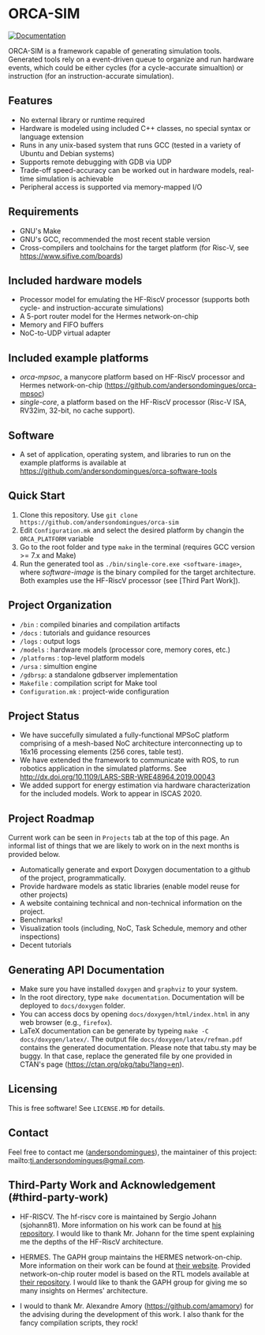 # ORCA-SIM

[![Documentation](https://codedocs.xyz/andersondomingues/orca-sim.svg)](https://codedocs.xyz/andersondomingues/orca-sim/)

ORCA-SIM is a framework capable of generating simulation tools. Generated tools rely on a event-driven queue to organize and run hardware events, which could be either cycles (for a cycle-accurate simualtion) or instruction (for an instruction-accurate simulation). 

## Features 
- No external library or runtime required
- Hardware is modeled using included C++ classes, no special syntax or language extension
- Runs in any unix-based system that runs GCC (tested in a variety of Ubuntu and Debian systems)
- Supports remote debugging with GDB via UDP
- Trade-off speed-accuracy can be worked out in hardware models, real-time simulation is achievable
- Peripheral access is supported via memory-mapped I/O

## Requirements
- GNU's Make 
- GNU's GCC, recommended the most recent stable version
- Cross-compilers and toolchains for the target platform (for Risc-V, see https://www.sifive.com/boards)

## Included hardware models 
- Processor model for emulating the HF-RiscV processor (supports both cycle- and instruction-accurate simulations)
- A 5-port router model for the Hermes network-on-chip
- Memory and FIFO buffers
- NoC-to-UDP virtual adapter

## Included example platforms
- *orca-mpsoc*, a manycore platform based on HF-RiscV processor and Hermes network-on-chip (https://github.com/andersondomingues/orca-mpsoc)
- *single-core*, a platform based on the HF-RiscV processor (Risc-V ISA, RV32im, 32-bit, no cache support).

## Software
- A set of application, operating system, and libraries to run on the example platforms is available at https://github.com/andersondomingues/orca-software-tools

## Quick Start
1) Clone this repository. Use ``git clone https://github.com/andersondomingues/orca-sim``
2) Edit ``Configuration.mk`` and select the desired platform by changin the ``ORCA_PLATFORM`` variable
2) Go to the root folder and type ``make`` in the terminal (requires GCC version >= 7.x and Make)
3) Run the generated tool as ``./bin/single-core.exe <software-image>``, where *software-image* is the binary compiled for the target architecture. Both examples use the HF-RiscV processor (see [Third Part Work]).

## Project Organization
- ``/bin`` : compiled binaries and compilation artifacts
- ``/docs`` : tutorials and guidance resources
- ``/logs`` : output logs
- ``/models`` : hardware models (processor core, memory cores, etc.)
- ``/platforms`` : top-level platform models 
- ``/ursa`` : simultion engine
- ``/gdbrsp``: a standalone gdbserver implementation
- ``Makefile`` : compilation script for Make tool
- ``Configuration.mk`` : project-wide configuration

## Project Status

- We have succefully simulated a fully-functional MPSoC platform comprising of a mesh-based NoC architecture interconnecting up to 16x16 processing elements (256 cores, table test).
- We have extended the framework to communicate with ROS, to run robotics application in the simulated platforms. See http://dx.doi.org/10.1109/LARS-SBR-WRE48964.2019.00043
- We added support for energy estimation via hardware characterization for the included models. Work to appear in ISCAS 2020.  

## Project Roadmap

Current work can be seen in ``Projects`` tab at the top of this page. An informal list of things that we are likely to work on in the next months is provided below.

- Automatically generate and export Doxygen documentation to a github of the project, programmatically.
- Provide hardware models as static libraries (enable model reuse for other projects)
- A website containing technical and non-technical information on the project.
- Benchmarks! 
- Visualization tools (including, NoC, Task Schedule, memory and other inspections)
- Decent tutorials 

## Generating API Documentation

- Make sure you have installed ``doxygen`` and ``graphviz`` to your system.
- In the root directory, type ``make documentation``. Documentation will be deployed to ``docs/doxygen`` folder.
- You can access docs by opening ``docs/doxygen/html/index.html`` in any web browser (e.g., ``firefox``).
- LaTeX documentation can be generate by  typeing ``make -C docs/doxygen/latex/``. The output file ``docs/doxygen/latex/refman.pdf`` contains the generated documentation. Please note that tabu.sty may be buggy. In that case, replace the generated file by one provided in CTAN's page (https://ctan.org/pkg/tabu?lang=en).

## Licensing

This is free software! See ``LICENSE.MD`` for details. 

## Contact

Feel free to contact me ([andersondomingues](https://github.com/andersondomingues)), the maintainer of this project: mailto:ti.andersondomingues@gmail.com.

## Third-Party Work and Acknowledgement (#third-party-work)
- HF-RISCV. The hf-riscv core is maintained by Sergio Johann (sjohann81). More information on his work can be found at [his repository](https://github.com/sjohann81). I would like to thank Mr. Johann for the time spent explaining me the depths of the HF-RiscV architecture.

- HERMES. The GAPH group maintains the HERMES network-on-chip. More information on their work can be found at [their website](http://www.inf.pucrs.br/hemps/getting_started.html). Provided network-on-chip router model is based on the RTL models available at [their repository](https://github.com/GaphGroup/hemps). I would like to thank the GAPH group for giving me so many insights on Hermes' architecture. 

- I would to thank Mr. Alexandre Amory (https://github.com/amamory) for the advising during the development of this work. I also thank for the fancy compilation scripts, they rock!
